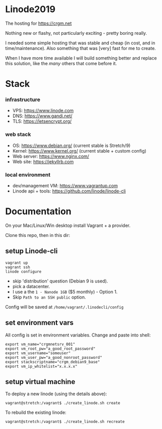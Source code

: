 # Linode2019

The hosting for https://crgm.net

Nothing new or flashy, not particularly exciting - pretty boring really.

I needed some simple hosting that was stable and cheap (in cost, and in time/maintenance). Also something that was [very] fast for me to create.

When I have more time available I will build something better and replace this solution, like the *many* others that come before it.


# Stack

### infrastructure
* VPS: https://www.linode.com
* DNS: https://www.gandi.net/
* TLS: https://letsencrypt.org/

### web stack
* OS: https://www.debian.org/ (current stable is Stretch/9)
* Kernel: https://www.kernel.org/ (current stable + custom config)
* Web server: https://www.nginx.com/
* Web site: https://jekyllrb.com

### local environment
* dev/management VM: https://www.vagrantup.com
* Linode api + tools: https://github.com/linode/linode-cli


# Documentation

On your Mac/Linux/Win desktop install Vagrant + a provider.

Clone this repo, then in this dir:


## setup Linode-cli

```
vagrant up
vagrant ssh
linode configure
```

* skip 'distribution' question (Debian 9 is used).
* pick a datacenter.
* I use a the `1 - Nanode 1GB` ($5 monthly) - Option 1.
* Skip `Path to an SSH public` option.

Config will be saved at `/home/vagrant/.linodecli/config`


## set environment vars

All config is set in environment variables. Change and paste into shell:

```
export vm_name="crgmnetsrv_001"
export vm_root_pw="a_good_root_password"
export vm_username="someuser"
export vm_user_pw="a_good_nonroot_password"
export stackscriptname="crgm_debian9_base"
export vm_ip_whitelist="x.x.x.x"
```


## setup virtual machine

To deploy a new linode (using the details above):

```
vagrant@stretch:/vagrant$ ./create_linode.sh create
```


To rebuild the existing linode:

```
vagrant@stretch:/vagrant$ ./create_linode.sh recreate
```

